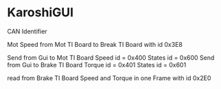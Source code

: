 # KaroshiGUI

CAN Identifier

Mot Speed from Mot TI Board to Break TI Board with id 0x3E8

Send from Gui to Mot TI Board
Speed id = 0x400
States id = 0x600
Send from Gui to Brake TI Board
Torque id = 0x401
States id = 0x601

read from Brake TI Board
Speed and Torque in one Frame with id 0x2E0

